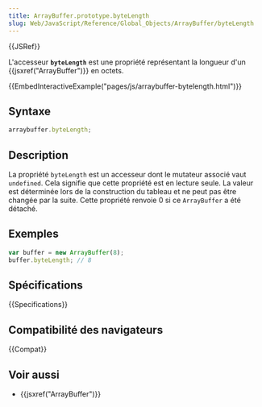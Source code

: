 ```yaml
---
title: ArrayBuffer.prototype.byteLength
slug: Web/JavaScript/Reference/Global_Objects/ArrayBuffer/byteLength
---
```


{{JSRef}}

L'accesseur **`byteLength`** est une propriété représentant la longueur d'un {{jsxref("ArrayBuffer")}} en octets.

{{EmbedInteractiveExample("pages/js/arraybuffer-bytelength.html")}}

## Syntaxe

```js
arraybuffer.byteLength;
```

## Description

La propriété `byteLength` est un accesseur dont le mutateur associé vaut `undefined`. Cela signifie que cette propriété est en lecture seule. La valeur est déterminée lors de la construction du tableau et ne peut pas être changée par la suite. Cette propriété renvoie 0 si ce `ArrayBuffer` a été détaché.

## Exemples

```js
var buffer = new ArrayBuffer(8);
buffer.byteLength; // 8
```

## Spécifications

{{Specifications}}

## Compatibilité des navigateurs

{{Compat}}

## Voir aussi

- {{jsxref("ArrayBuffer")}}
